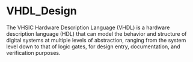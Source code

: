 # VHDL_Design
The VHSIC Hardware Description Language (VHDL) is a hardware description language (HDL) that can model the behavior and structure of digital systems at multiple levels of abstraction, ranging from the system level down to that of logic gates, for design entry, documentation, and verification purposes.
